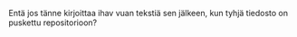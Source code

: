 Entä jos tänne kirjoittaa ihav vuan tekstiä sen jälkeen, kun tyhjä tiedosto on
puskettu repositorioon?

